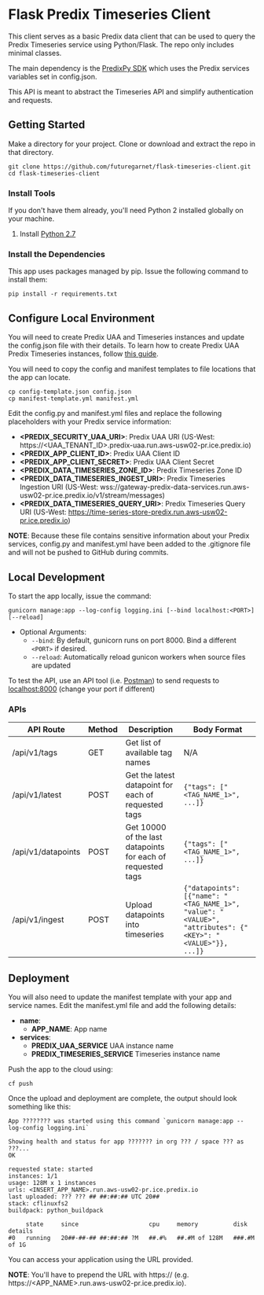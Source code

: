 # Flask Predix Timeseries Client

This client serves as a basic Predix data client that can be used to query the Predix Timeseries service using Python/Flask. The repo only includes minimal classes.

The main dependency is the [PredixPy SDK](https://predixpy.run.aws-usw02-pr.ice.predix.io/index.html) which uses the Predix services variables set in config.json.

This API is meant to abstract the Timeseries API and simplify authentication and requests.


## Getting Started

Make a directory for your project.  Clone or download and extract the repo in that directory.

```shell
git clone https://github.com/futuregarnet/flask-timeseries-client.git
cd flask-timeseries-client
```

### Install Tools
If you don't have them already, you'll need Python 2 installed globally on your machine.

1. Install [Python 2.7](https://www.python.org/downloads/release/python-2715/)

### Install the Dependencies
This app uses packages managed by pip. Issue the following command to install them:

```shell
pip install -r requirements.txt
```

## Configure Local Environment

You will need to create Predix UAA and Timeseries instances and update the config.json file with their details. To learn how to create Predix UAA Predix Timeseries instances, follow [this guide](https://www.predix.io/resources/tutorials/tutorial-details.html?tutorial_id=1544).

You will need to copy the config and manifest templates to file locations that the app can locate.

```shell
cp config-template.json config.json
cp manifest-template.yml manifest.yml
```

Edit the config.py and manifest.yml files and replace the following placeholders with your Predix service information:
- **<PREDIX_SECURITY_UAA_URI>**: Predix UAA URI (US-West: https://<UAA_TENANT_ID>.predix-uaa.run.aws-usw02-pr.ice.predix.io)
- **<PREDIX_APP_CLIENT_ID>**: Predix UAA Client ID
- **<PREDIX_APP_CLIENT_SECRET>**: Predix UAA Client Secret
- **<PREDIX_DATA_TIMESERIES_ZONE_ID>**: Predix Timeseries Zone ID
- **<PREDIX_DATA_TIMESERIES_INGEST_URI>**: Predix Timeseries Ingestion URI (US-West: wss://gateway-predix-data-services.run.aws-usw02-pr.ice.predix.io/v1/stream/messages)
- **<PREDIX_DATA_TIMESERIES_QUERY_URI>**: Predix Timeseries Query URI (US-West: https://time-series-store-predix.run.aws-usw02-pr.ice.predix.io)

**NOTE**: Because these file contains sensitive information about your Predix services, config.py and manifest.yml have been added to the .gitignore file and will not be pushed to GitHub during commits.

## Local Development

To start the app locally, issue the command:

```shell
gunicorn manage:app --log-config logging.ini [--bind localhost:<PORT>] [--reload]
```

- Optional Arguments:
  - `--bind`: By default, gunicorn runs on port 8000. Bind a different `<PORT>` if desired.
  - `--reload`: Automatically reload gunicon workers when source files are updated

To test the API, use an API tool (i.e. [Postman](https://www.getpostman.com/)) to send requests to [localhost:8000](http://localhost:8000) (change your port if different)

### APIs                                                  
API Route | Method | Description | Body Format                                   
------------ | ------------- | ------------- | -------------                               
/api/v1/tags | GET | Get list of available tag names | N/A
/api/v1/latest | POST | Get the latest datapoint for each of requested tags | `{"tags": ["<TAG_NAME_1>", ...]}`
/api/v1/datapoints | POST | Get 10000 of the last datapoints for each of requested tags | `{"tags": ["<TAG_NAME_1>", ...]}`
/api/v1/ingest | POST | Upload datapoints into timeseries | `{"datapoints": [{"name": "<TAG_NAME_1>", "value": "<VALUE>", "attributes": {"<KEY>": "<VALUE>"}}, ...]}`

## Deployment
You will also need to update the manifest template with your app and service names. Edit the manifest.yml file and add the following details:
 - **name**:
   - **APP_NAME**: App name
 - **services**: 
   - **PREDIX_UAA_SERVICE** UAA instance name
   - **PREDIX_TIMESERIES_SERVICE** Timeseries instance name

Push the app to the cloud using:

```shell
cf push
```

Once the upload and deployment are complete, the output should look something like this:

```shell
App ???????? was started using this command `gunicorn manage:app --log-config logging.ini`

Showing health and status for app ??????? in org ??? / space ??? as ???...
OK

requested state: started
instances: 1/1
usage: 128M x 1 instances
urls: <INSERT_APP_NAME>.run.aws-usw02-pr.ice.predix.io
last uploaded: ??? ??? ## ##:##:## UTC 20##
stack: cflinuxfs2
buildpack: python_buildpack

     state     since                    cpu     memory          disk           details
#0   running   20##-##-## ##:##:## ?M   ##.#%   ##.#M of 128M   ###.#M of 1G
```

You can access your application using the URL provided.

**NOTE**: You'll have to prepend the URL with https:// (e.g. https://&lt;APP_NAME&gt;.run.aws-usw02-pr.ice.predix.io).